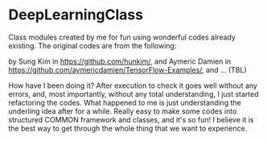 # DeepLearningClass

Class modules created by me for fun using wonderful codes already existing. The original codes are from the following:

by Sung Kim in https://github.com/hunkim/,
and Aymeric Damien in https://github.com/aymericdamien/TensorFlow-Examples/, and ... (TBL)

How have I been doing it? After execution to check it goes well without any errors, and, most importantly, without any total understanding, I just started refactoring the codes. What happened to me is just understanding the underling idea after for a while. Really easy to make some codes into structured COMMON framework and classes, and it's so fun! I believe it is the best way to get through the whole thing that we want to experience. 
